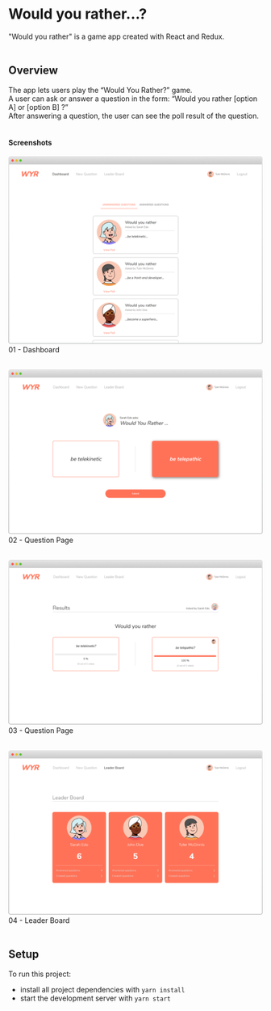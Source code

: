 # Would you rather...?

"Would you rather" is a game app created with React and Redux.
<br>
<br>

## Overview

The app lets users play the “Would You Rather?” game.<br>
A user can ask or answer a question in the form: “Would you rather [option A] or [option B] ?” <br>
After answering a question, the user can see the poll result of the question.
<br>
<br>

#### Screenshots

![Would you rather screenshot - Dashboard](./src/images/dashboard.png)
01 - Dashboard
<br>
<br>

![Would you rather screenshot - Question Page](./src/images/answerQuestion.png)
02 - Question Page
<br>
<br>

![Would you rather screenshot - Question Page](./src/images/questionResult.png)
03 - Question Page
<br>
<br>

![Would you rather screenshot - Leader Board](./src/images/leaderboard.png)
04 - Leader Board
<br>
<br>

## Setup

To run this project:

- install all project dependencies with `yarn install`
- start the development server with `yarn start`
